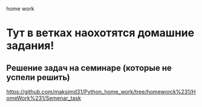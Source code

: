 home work
# Тут в ветках наохотятся домашние задания!

## Решение задач на семинаре (которые не успели решить)

https://github.com/maksimd31/Python_home_work/tree/homeworck%231/HomeWork%231/Semenar_task